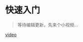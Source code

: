 # 快速入门

> 等待编辑更新，先来个小视频...

[video](https://zyck.ml/测试/视频/《凡人修仙传》CG电影先导预告片.mp4 ':include :type=video width="90%" height="90%" controls="controls" poster="https://zyck.ml/测试/图片/凡人修仙传.jpg"')
